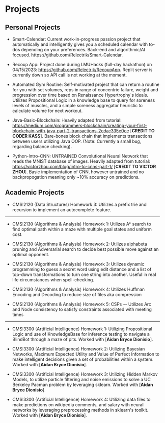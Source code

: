# Projects


## Personal Projects

- Smart-Calendar: Current work-in-progress passion project that automatically and intelligently gives you a scheduled calendar with to-dos depending on your preferences. Back-end and algorithmic/AI focused. https://github.com/Relectrik/Smart-Calendar.

- Recoup App: Project done during LMUHacks (full-day hackathon) on 04/15/2023: https://github.com/Relectrik/RecoupApp. Replit server is currently down so API call is not working at the moment.

- Automated Gym Routine: Self-motivated project that can return a routine for you with set volumes, reps in range of concentric failure, weight and progression over time based on Renaissance Hypertrophy's ideals. Utilizes Propositional Logic in a knowledge base to query for soreness levels of muscles, and a simple soreness aggregator heuristic to calculate volume for next workout.

- Java-Basic-Blockchain: Heavily adapted from tutorial: https://medium.com/programmers-blockchain/creating-your-first-blockchain-with-java-part-2-transactions-2cdac335e0ce [**CREDIT TO CODER KASS**]. Bare-bones block chain that implements transactions between users utilizing Java OOP. (Note: Currently a small bug, regarding balance checking).

- Python-Intro-CNN: UNTRAINED Convolutional Neural Network that reads the MNIST database of images. Heavily adapted from tutorial: https://victorzhou.com/blog/intro-to-cnns-part-1/ [**CREDIT TO VICTOR ZHOU**]. Basic implementation of CNN, however untrained and no backpropogation meaning only ~10% accuracy on predictions.


## Academic Projects

- CMSI2120 (Data Structures) Homework 3: Utilizes a prefix trie and recursion to implement an autocomplete feature.

---

- CMSI2130 (Algorithms & Analysis) Homework 1: Utilizes A\* search to find optimal path within a maze with multiple goal states and uniform cost.

- CMSI2130 (Algorithms & Analysis) Homework 2: Utilizes alphabeta pruning and Adversarial search to decide best possible move against an optimal opponent.

- CMSI2130 (Algorithms & Analysis) Homework 3: Utilizes dynamic programming to guess a secret word using edit distance and a list of top-down transformations to turn one string into another. Useful in real life circumstances when spell-checking.

- CMSI2130 (Algorithms & Analysis) Homework 4: Utilizes Huffman Encoding and Decoding to reduce size of files aka compression

- CMSI2130 (Algorithms & Analysis) Homework 5: CSPs -- Utilizes Arc and Node consistency to satisfy constraints associated with meeting times

---

- CMSI3300 (Artificial Intelligence) Homework 1: Utilizing Propositional Logic and use of KnowledgeBase for inference testing to navigate a BlindBot through a maze of pits. Worked with [**Aidan Bryce Dionisio**].

- CMSI3300 (Artificial Intelligence) Homework 2: Utilizing Bayesian Networks, Maximum Expected Utility and Value of Perfect Information to make intelligent decisions given a set of probabilities within a system. Worked with [**Aidan Bryce Dionisio**].

- CMSI3300 (Artificial Intelligence) Homework 3: Utilizing Hidden Markov Models, to utilize particle filtering and noise emissions to solve a UC Berkeley Pacman problem by leveraging sklearn. Worked with [**Aidan Bryce Dionisio**].
  
- CMSI3300 (Artificial Intelligence) Homework 4: Utilizing data files to make predictions on wikipedia comments, and salary with neural networks by leveraging preprocessing methods in sklearn's toolkit. Worked with [**Aidan Bryce Dionisio**].
